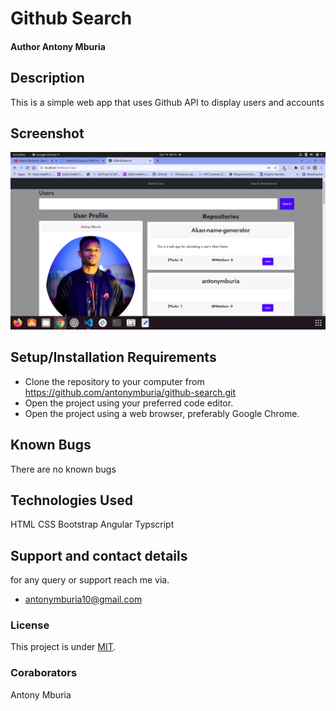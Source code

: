 # Github Search
#### Author Antony Mburia
## Description
This is a simple web app that uses Github API to display users and accounts
## Screenshot
<img src="src/assets/images/Screenshot from 2022-02-14 00-14-18.png" alt="">



## Setup/Installation Requirements
* Clone the repository to your computer from 
        https://github.com/antonymburia/github-search.git
* Open the project using your preferred code editor.
* Open the project using a web browser, preferably Google Chrome.
## Known Bugs
There are no known bugs
## Technologies Used
HTML 
CSS
Bootstrap
Angular
Typscript
## Support and contact details
for any query or support reach me via.
* antonymburia10@gmail.com
### License
This project is under [MIT](LICENSE).
### Coraborators
Antony Mburia

  
